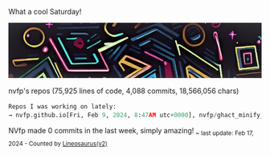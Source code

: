 What a cool Saturday!

![banner](./assets/banner.jpg)

nvfp's repos (75,925 lines of code, 4,088 commits, 18,566,056 chars)

```python
Repos I was working on lately:
→ nvfp.github.io[Fri, Feb 9, 2024, 8:47AM utc+0000], nvfp/ghact_minify_htmls[Jan 23, 5:01AM utc+0000], ghact_auto_permalink[Monday, 10:33AM]
```

NVfp made 0 commits in the last week, simply amazing!<sub> ~ last update: Feb 17, 2024 - Counted by [Lineosaurus(v2)](https://github.com/Lineosaurus/Lineosaurus)</sub>